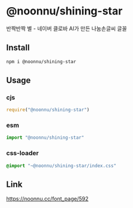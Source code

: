# @noonnu/shining-star
반짝반짝 별 - 네이버 클로바 AI가 만든 나눔손글씨 글꼴

## Install
```sh
npm i @noonnu/shining-star
```
## Usage
### cjs
```js
require("@noonnu/shining-star")
```
### esm
```js
import "@noonnu/shining-star"
```
### css-loader
```css
@import "~@noonnu/shining-star/index.css"
```

## Link
https://noonnu.cc/font_page/592